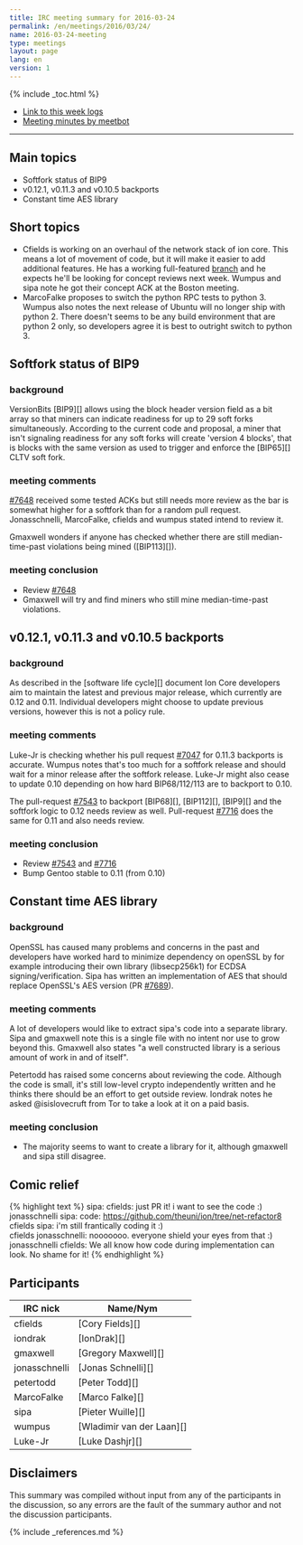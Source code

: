 ```yaml
---
title: IRC meeting summary for 2016-03-24
permalink: /en/meetings/2016/03/24/
name: 2016-03-24-meeting
type: meetings
layout: page
lang: en
version: 1
---
```

{% include _toc.html %}

- [Link to this week logs](http://ionstats.com/irc/ion-core-dev/logs/2016/03/24#l1458846025.0)
- [Meeting minutes by meetbot](http://www.erisian.com.au/meetbot/ion-core-dev/2016/ion-core-dev.2016-03-24-19.00.html)

---

## Main topics

- Softfork status of BIP9
- v0.12.1, v0.11.3 and v0.10.5 backports
- Constant time AES library

## Short topics

- Cfields is working on an overhaul of the network stack of ion core. This means a lot of movement of code, but it will make it easier to add additional features. He has a working full-featured [branch](https://github.com/theuni/ion/tree/net-refactor8) and he expects he'll be looking for concept reviews next week. Wumpus and sipa note he got their concept ACK at the Boston meeting.
- MarcoFalke proposes to switch the python RPC tests to python 3. Wumpus also notes the next release of Ubuntu will no longer ship with python 2. There doesn't seems to be any build environment that are python 2 only, so developers agree it is best to outright switch to python 3.

## Softfork status of BIP9

### background

VersionBits [BIP9][] allows using the block header version field as a bit array so that miners can indicate readiness for up to 29 soft forks simultaneously. According to the current code and proposal, a miner that isn't signaling readiness for any soft forks will create 'version 4 blocks', that is blocks with the same version as used to trigger and enforce the [BIP65][] CLTV soft fork.

### meeting comments

[#7648][] received some tested ACKs but still needs more review as the bar is somewhat higher for a softfork than for a random pull request. Jonasschnelli, MarcoFalke, cfields and wumpus stated intend to review it.

Gmaxwell wonders if anyone has checked whether there are still median-time-past violations being mined ([BIP113][]).

### meeting conclusion

- Review [#7648][]
- Gmaxwell will try and find miners who still mine median-time-past violations.

## v0.12.1, v0.11.3 and v0.10.5 backports

### background

As described in the [software life cycle][] document Ion Core developers aim to maintain the latest and previous major release, which currently are 0.12 and 0.11. Individual developers might choose to update previous versions, however this is not a policy rule.

### meeting comments

Luke-Jr is checking whether his pull request [#7047][] for 0.11.3 backports is accurate. Wumpus notes that's too much for a softfork release and should wait for a minor release after the softfork release. Luke-Jr might also cease to update 0.10 depending on how hard BIP68/112/113 are to backport to 0.10. 

The pull-request [#7543][] to backport [BIP68][], [BIP112][], [BIP9][] and the softfork logic to 0.12 needs review as well. Pull-request [#7716][] does the same for 0.11 and also needs review.

### meeting conclusion

- Review [#7543][] and [#7716][]
- Bump Gentoo stable to 0.11 (from 0.10)

## Constant time AES library

### background

OpenSSL has caused many problems and concerns in the past and developers have worked hard to minimize dependency on openSSL by for example introducing their own library (libsecp256k1) for ECDSA signing/verification. Sipa has written an implementation of AES that should replace OpenSSL's AES version (PR [#7689][]).

### meeting comments

A lot of developers would like to extract sipa's code into a separate library. Sipa and gmaxwell note this is a single file with no intent nor use to grow beyond this. Gmaxwell also states "a well constructed library is a serious amount of work in and of itself".

Petertodd has raised some concerns about reviewing the code. Although the code is small, it's still low-level crypto independently written and he thinks there should be an effort to get outside review. Iondrak notes he asked @isislovecruft from Tor to take a look at it on a paid basis.

### meeting conclusion

- The majority seems to want to create a library for it, although gmaxwell and sipa still disagree.

## Comic relief

{% highlight text %}
sipa:           cfields: just PR it! i want to see the code :)  
jonasschnelli   sipa: code: https://github.com/theuni/ion/tree/net-refactor8   
cfields         sipa: i'm still frantically coding it :)  
cfields         jonasschnelli: nooooooo. everyone shield your eyes from that :)  
jonasschnelli   cfields: We all know how code during implementation can look. No shame for it!
{% endhighlight %}

## Participants

| IRC nick      | Name/Nym                  |
|---------------|---------------------------|
| cfields       | [Cory Fields][]           |
| iondrak       | [IonDrak][]               |
| gmaxwell      | [Gregory Maxwell][]       |
| jonasschnelli | [Jonas Schnelli][]        |
| petertodd     | [Peter Todd][]            |
| MarcoFalke    | [Marco Falke][]           |
| sipa          | [Pieter Wuille][]         |
| wumpus        | [Wladimir van der Laan][] |
| Luke-Jr       | [Luke Dashjr][]           |


## Disclaimers

This summary was compiled without input from any of the participants in the discussion, so any errors are the fault of the summary author and not the discussion participants.

[#7047]: https://github.com/ion/ion/pull/7047
[#7648]: https://github.com/ion/ion/pull/7648
[#7543]: https://github.com/ion/ion/pull/7543
[#7716]: https://github.com/ion/ion/pull/7716
[#7689]: https://github.com/ion/ion/pull/7689

{% include _references.md %}
